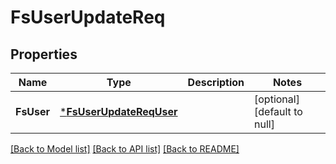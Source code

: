 # FsUserUpdateReq

## Properties
Name | Type | Description | Notes
------------ | ------------- | ------------- | -------------
**FsUser** | [***FsUserUpdateReqUser**](FSUserUpdateReq_User.md) |  | [optional] [default to null]

[[Back to Model list]](../README.md#documentation-for-models) [[Back to API list]](../README.md#documentation-for-api-endpoints) [[Back to README]](../README.md)


